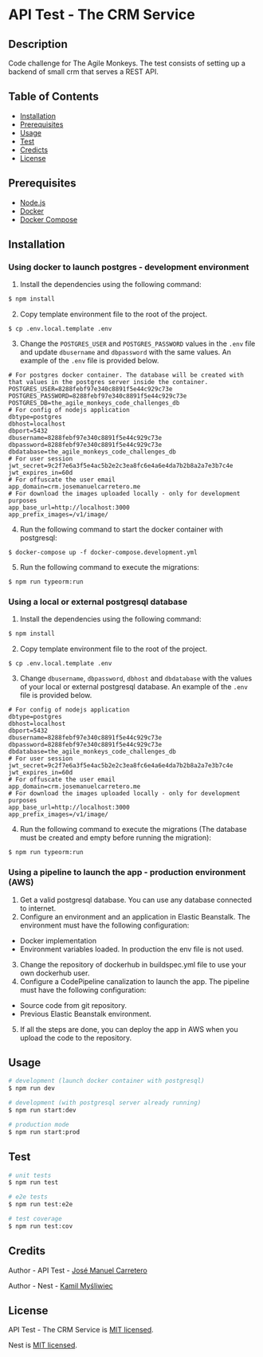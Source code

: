 # API Test - The CRM Service

## Description
Code challenge for The Agile Monkeys. The test consists of setting up a backend of small crm that serves a REST API.

## Table of Contents
- [Installation](#Installation)
- [Prerequisites](#Prerequisites)
- [Usage](#Usage)
- [Test](#Test)
- [Credicts](#Credits)
- [License](#License)

## Prerequisites
- [Node.js](https://nodejs.org/en/)
- [Docker](https://www.docker.com/get-started/)
- [Docker Compose](https://docs.docker.com/compose/install/)

## Installation 
### Using docker to launch postgres - development environment

1. Install the dependencies using the following command:

```bash
$ npm install
```

2. Copy template environment file to the root of the project.

```
$ cp .env.local.template .env
```

3. Change the `POSTGRES_USER` and `POSTGRES_PASSWORD` values in the `.env` file and update `dbusername` and `dbpassword` with the same values.
An example of the `.env` file is provided below.
```
# For postgres docker container. The database will be created with that values in the postgres server inside the container.
POSTGRES_USER=8288febf97e340c8891f5e44c929c73e
POSTGRES_PASSWORD=8288febf97e340c8891f5e44c929c73e
POSTGRES_DB=the_agile_monkeys_code_challenges_db
# For config of nodejs application
dbtype=postgres
dbhost=localhost
dbport=5432
dbusername=8288febf97e340c8891f5e44c929c73e
dbpassword=8288febf97e340c8891f5e44c929c73e
dbdatabase=the_agile_monkeys_code_challenges_db
# For user session
jwt_secret=9c2f7e6a3f5e4ac5b2e2c3ea8fc6e4a6e4da7b2b8a2a7e3b7c4e
jwt_expires_in=60d
# For offuscate the user email
app_domain=crm.josemanuelcarretero.me
# For download the images uploaded locally - only for development purposes
app_base_url=http://localhost:3000
app_prefix_images=/v1/image/
```
4. Run the following command to start the docker container with postgresql:
```
$ docker-compose up -f docker-compose.development.yml 
```
5. Run the following command to execute the migrations:
```
$ npm run typeorm:run
```

### Using a local or external postgresql database

1. Install the dependencies using the following command:

```bash
$ npm install
```

2. Copy template environment file to the root of the project.

```
$ cp .env.local.template .env
```

3. Change `dbusername`, `dbpassword`, `dbhost` and `dbdatabase` with the values of your local or external postgresql database.
   An example of the `.env` file is provided below.
```
# For config of nodejs application
dbtype=postgres
dbhost=localhost
dbport=5432
dbusername=8288febf97e340c8891f5e44c929c73e
dbpassword=8288febf97e340c8891f5e44c929c73e
dbdatabase=the_agile_monkeys_code_challenges_db
# For user session
jwt_secret=9c2f7e6a3f5e4ac5b2e2c3ea8fc6e4a6e4da7b2b8a2a7e3b7c4e
jwt_expires_in=60d
# For offuscate the user email
app_domain=crm.josemanuelcarretero.me
# For download the images uploaded locally - only for development purposes
app_base_url=http://localhost:3000
app_prefix_images=/v1/image/
```

4. Run the following command to execute the migrations (The database must be created and empty before running the migration):
```
$ npm run typeorm:run
```

### Using a pipeline to launch the app - production environment (AWS)

1. Get a valid postgresql database. You can use any database connected to internet.
2. Configure an environment and an application in Elastic Beanstalk. The environment must have the following configuration:
- Docker implementation
- Environment variables loaded. In production the env file is not used.
3. Change the repository of dockerhub in buildspec.yml file to use your own dockerhub user.
4. Configure a CodePipeline canalization to launch the app. The pipeline must have the following configuration:
- Source code from git repository.
- Previous Elastic Beanstalk environment.
5. If all the steps are done, you can deploy the app in AWS when you upload the code to the repository.

## Usage

```bash
# development (launch docker container with postgresql)
$ npm run dev

# development (with postgresql server already running)
$ npm run start:dev

# production mode
$ npm run start:prod
```

## Test

```bash
# unit tests
$ npm run test

# e2e tests
$ npm run test:e2e

# test coverage
$ npm run test:cov
```

## Credits

Author - API Test - [José Manuel Carretero](https://github.com/josemanuelcarretero)

Author - Nest - [Kamil Myśliwiec](https://kamilmysliwiec.com)

## License

API Test - The CRM Service is [MIT licensed](LICENSE.txt).

Nest is [MIT licensed](LICENSE).
